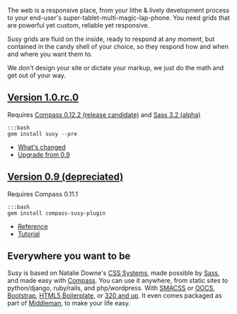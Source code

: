 The web is a responsive place, 
from your lithe & lively development process 
to your end-user's super-tablet-multi-magic-lap-phone. 
You need grids that are powerful yet custom, 
reliable yet responsive.

Susy grids are fluid on the inside, 
ready to respond at any moment, 
but contained in the candy shell of your choice, 
so they respond how and when and where you want them to.

We don't design your site or dictate your markup,
we just do the math and get out of your way.

## [Version 1.0.rc.0](https://rubygems.org/gems/susy)
Requires [Compass 0.12.2 (release candidate)](https://rubygems.org/gems/compass)
and [Sass 3.2 (alpha)](https://rubygems.org/gems/sass)

    :::bash
    gem install susy --pre

- [What's changed](https://github.com/ericam/susy/blob/master/CHANGELOG.mkdn)
- [Upgrade from 0.9](https://github.com/ericam/susy/blob/master/CHANGELOG.mkdn#v10alpha0-may-7-2012)


## [Version 0.9 (depreciated)](https://rubygems.org/gems/compass-susy-plugin)

Requires Compass 0.11.1
    
    :::bash
    gem install compass-susy-plugin
- [Reference](https://github.com/ericam/susy/blob/d5b2c7e3f2505a1063977d474379380c695da8f8/docs/tutorial.rst#building-a-grid-with-susy)
- [Tutorial](https://github.com/ericam/susy/blob/d5b2c7e3f2505a1063977d474379380c695da8f8/docs/tutorial.rst)

## Everywhere you want to be

Susy is based on Natalie Downe's [CSS Systems][sys], 
made possible by [Sass][sass], and made easy with [Compass][compass]. 
You can use it anywhere,
from static sites to python/django, ruby/rails, and php/wordpress. 
With [SMACSS][smacss] or [OOCS][oocss], [Bootstrap][bs], 
[HTML5 Boilerplate][html5bp], or [320 and up][320]. 
It even comes packaged as part of [Middleman][mm], to make your life easy.

[sys]: http://www.slideshare.net/nataliedowne/css-systems-presentation
[sass]: http://www.sass-lang.com/
[compass]: http://www.compass-style.org/
[smacss]: http://www.smacss.com/
[oocss]: http://www.oocss.org/
[bs]: http://twitter.github.com/bootstrap/
[html5bp]: http://www.html5boilerplate.com/
[320]: http://stuffandnonsense.co.uk/projects/320andup/
[mm]: http://www.middlemanapp.com/